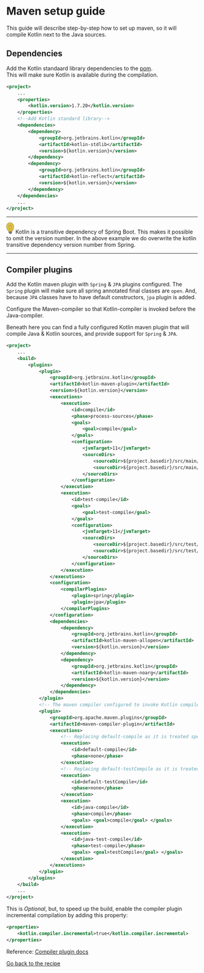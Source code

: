 # Maven setup guide

This guide will describe step-by-step how to set up maven, so it will compile Kotlin next to the Java sources. 

## Dependencies

Add the Kotlin standaard library dependencies to the [pom](../../../java-to-kotlin/pom.xml).  
This will make sure Kotlin is available during the compilation.

````xml
<project>
    ...
    <properties>
        <kotlin.version>1.7.20</kotlin.version>
    </properties>
    <!--Add Kotlin standard library-->
    <dependencies>
        <dependency>
            <groupId>org.jetbrains.kotlin</groupId>
            <artifactId>kotlin-stdlib</artifactId>
            <version>${kotlin.version}</version>
        </dependency>
        <dependency>
            <groupId>org.jetbrains.kotlin</groupId>
            <artifactId>kotlin-reflect</artifactId>
            <version>${kotlin.version}</version>
        </dependency>
    </dependencies>
    ...
</project>
````

---

![light-bulb](../../sources/png/light-bulb-xs.png)
 Kotlin is a transitive dependency of Spring Boot. This makes it possible to omit the version number. In the above example we do overwrite the kotlin transitive dependency version number from Spring.

---

## Compiler plugins

Add the Kotlin maven plugin with ``Spring`` & ``JPA`` plugins configured. 
The `Spring` plugin will make sure all spring annotated final classes are `open`.
And, because ``JPA`` classes have to have default constructors, ``jpa`` plugin is added.

Configure the Maven-compiler so that Kotlin-compiler is invoked before the Java-compiler.

Beneath here you can find a fully configured Kotlin maven plugin that will compile Java & Kotlin sources, and provide support for `Spring` & `JPA`.


````xml
<project>
    ...
    <build>
        <plugins>
            <plugin>
                <groupId>org.jetbrains.kotlin</groupId>
                <artifactId>kotlin-maven-plugin</artifactId>
                <version>${kotlin.version}</version>
                <executions>
                    <execution>
                        <id>compile</id>
                        <phase>process-sources</phase>
                        <goals>
                            <goal>compile</goal>
                        </goals>
                        <configuration>
                            <jvmTarget>11</jvmTarget>
                            <sourceDirs>
                                <sourceDir>${project.basedir}/src/main/kotlin</sourceDir>
                                <sourceDir>${project.basedir}/src/main/java</sourceDir>
                            </sourceDirs>
                        </configuration>
                    </execution>
                    <execution>
                        <id>test-compile</id>
                        <goals>
                            <goal>test-compile</goal>
                        </goals>
                        <configuration>
                            <jvmTarget>11</jvmTarget>
                            <sourceDirs>
                                <sourceDir>${project.basedir}/src/test/kotlin</sourceDir>
                                <sourceDir>${project.basedir}/src/test/java</sourceDir>
                            </sourceDirs>
                        </configuration>
                    </execution>
                </executions>
                <configuration>
                    <compilerPlugins>
                        <plugin>spring</plugin>
                        <plugin>jpa</plugin>
                    </compilerPlugins>
                </configuration>
                <dependencies>
                    <dependency>
                        <groupId>org.jetbrains.kotlin</groupId>
                        <artifactId>kotlin-maven-allopen</artifactId>
                        <version>${kotlin.version}</version>
                    </dependency>
                    <dependency>
                        <groupId>org.jetbrains.kotlin</groupId>
                        <artifactId>kotlin-maven-noarg</artifactId>
                        <version>${kotlin.version}</version>
                    </dependency>
                </dependencies>
            </plugin>
            <!-- The maven compiler configured to invoke Kotlin compiler before the Java Compiler -->
            <plugin>
                <groupId>org.apache.maven.plugins</groupId>
                <artifactId>maven-compiler-plugin</artifactId>
                <executions>
                    <!-- Replacing default-compile as it is treated specially by maven -->
                    <execution>
                        <id>default-compile</id>
                        <phase>none</phase>
                    </execution>
                    <!-- Replacing default-testCompile as it is treated specially by maven -->
                    <execution>
                        <id>default-testCompile</id>
                        <phase>none</phase>
                    </execution>
                    <execution>
                        <id>java-compile</id>
                        <phase>compile</phase>
                        <goals> <goal>compile</goal> </goals>
                    </execution>
                    <execution>
                        <id>java-test-compile</id>
                        <phase>test-compile</phase>
                        <goals> <goal>testCompile</goal> </goals>
                    </execution>
                </executions>
            </plugin>
        </plugins>
    </build>
    ...
</project>

````

This is *Optional*, but, to speed up the build, enable the compiler plugin incremental compilation by adding this property:

````xml
<properties>
    <kotlin.compiler.incremental>true</kotlin.compiler.incremental>
</properties>
````

Reference: 
[Compiler plugin docs](https://kotlinlang.org/docs/maven.html)  

[Go back to the recipe](Recipe.md)
